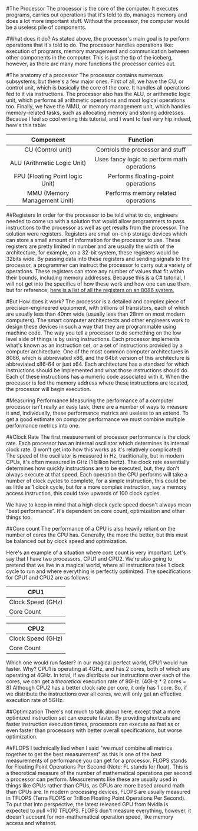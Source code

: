 
#The Processor
The processor is the core of the computer. It executes programs, carries out operations that it's told to do, manages memory and does a lot more important stuff. Without the processor, the computer would be a useless pile of components.

#What does it do?
As stated above, the processor's main goal is to perform operations that it's told to do. The processor handles operations like: execution of programs, memory management and communication between other components in the computer. This is just the tip of the iceberg, however, as there are many more functions the processor carries out.

#The anatomy of a processor
The processor contains numerous subsystems, but there's a few major ones. First of all, we have the CU, or control unit, which is basically the core of the core. It handles all operations fed to it via instructions. The processor also has the ALU, or arithmetic logic unit, which performs all arithmetic operations and most logical operations too. Finally, we have the MMU, or memory management unit, which handles memory-related tasks, such as allocating memory and storing addresses. Because I feel so cool writing this tutorial, and I want to feel very hip indeed, here's this table:

|Component|Function|
|:---------:|:--------:|
| CU (Control unit) | Controls the processor and stuff |
| ALU (Arithmetic Logic Unit) | Uses fancy logic to perform math operations |
| FPU (Floating Point logic Unit) | Performs floating-point operations |
| MMU (Memory Management Unit) | Performs memory related operations |

##Registers
In order for the processor to be told what to do, engineers needed to come up with a solution that would allow programmers to pass instructions to the processor as well as get results from the processor. The solution were registers. Registers are small on-chip storage devices which can store a small amount of information for the processor to use. These registers are pretty limited in number and are usually the width of the architecture, for example, on a 32-bit system, these registers would be 32bits wide. By passing data into these registers and sending signals to the processor, a programmer can instruct the processor to carry out a variety of operations. These registers can store any number of values that fit within their bounds, including memory addresses. Because this is a C# tutorial, I will not get into the specifics of how these work and how one can use them, but for reference, [here is a list of all the registers on an 8086 system.](http://www.eecg.toronto.edu/~amza/www.mindsec.com/files/x86regs.html)

#But How does it work?
The processor is a detailed and complex piece of precision-engineered equipment, with trillions of transistors, each of which are usually less than 40nm wide (usually less than 28nm on most modern computers). The smart computer architectects and other engineers work to design these devices in such a way that they are programmable using machine code. The way you tell a processor to do something on the low level side of things is by using instructions. Each processor implements what's known as an instruction set, or a set of instructions provided by a computer architecture. One of the most common computer architectures in 8086, which is abbreviated x86, and the 64bit version of this architecture is abbreviated x86-64 or just x64. Each architecture has a standard for which instructions should be implemented and what those instructions should do. Each of these instructions has a numeric code associated with it. When the processor is fed the memory address where these instructions are located, the processor will begin execution.

#Measuring Performance
Measuring the performance of a computer processor isn't really an easy task, there are a number of ways to measure it and, individually, these performance metrics are useless to an extend. To get a good estimate on computer performance we must combine multiple performance metrics into one.

##Clock Rate
The first measurement of processor performance is the clock rate. Each processor has an internal oscillator which determines its internal clock rate. (I won't get into how this works as it's relatively complicated) The speed of the oscillator is measured in Hz, traditionally, but in modern CPUs, it's often measured in GHz (1 billion hertz). The clock rate essentially determines how quickly instructions are to be executed, but, they don't always execute at that speed. Each operation the CPU performs will take a number of clock cycles to complete, for a simple instruction, this could be as little as 1 clock cycle, but for a more complex instruction, say a memory access instruction, this could take upwards of 100 clock cycles.

We have to keep in mind that a high clock cycle speed doesn't always mean "best performance". It's dependent on core count, optimization and other things too.

##Core count
The performance of a CPU is also heavily reliant on the number of cores the CPU has. Generally, the more the better, but this must be balanced out by clock speed and optimization.

Here's an example of a situation where core count is very important.
Let's say that I have two processors, CPU1 and CPU2. We're also going to pretend that we live in a magical world, where all instructions take 1 clock cycle to run and where everything is perfectly optimized. 
The specifications for CPU1 and CPU2 are as follows:

|CPU1|
|----|
| Clock Speed (GHz) | 4GHz |
| Core Count | 2 |

| CPU2 |
|------|
| Clock Speed (GHz) | 5GHz |
| Core Count | 1 |

Which one would run faster?
In our magical perfect world, CPU1 would run faster. Why? CPU1 is operating at 4GHz, and has 2 cores, both of which are operating at 4GHz. In total, if we distribute our instructions over each of the cores, we can get a *theoretical* execution rate of 8GHz. (4GHz * 2 cores = 8) Although CPU2 has a better clock rate per core, it only has 1 core. So, if we distribute the instructions over all cores, we will only get an effective execution rate of 5GHz.

##Optimization
There's not much to talk about here, except that a more optimized instruction set can execute faster. By providing shortcuts and faster instruction execution times, processors can execute as fast as or even faster than processors with better overall specifications, but worse optimization.

##FLOPS
I technically lied when I said "we must combine all metrics together to get the best measurement" as this is one of the best measurements of performance you can get for a processor. FLOPS stands for Floating Point Operations Per Second (Note: FL stands for float). This is a theoretical measure of the number of mathematical operations per second a processor can perform. Measurements like these are usually used in things like GPUs rather than CPUs, as GPUs are more based around math than CPUs are. In modern processing devices, FLOPS are usually measured in TFLOPS (Terra FLOPS or Trillion Floating Point Operations Per Second). To put that into perspective, the latest released GPU from Nvidia is expected to pull ~110 TFLOPS. FLOPS don't measure everything, however, it doesn't account for non-mathematical operation speed, like memory access and whatnot.


